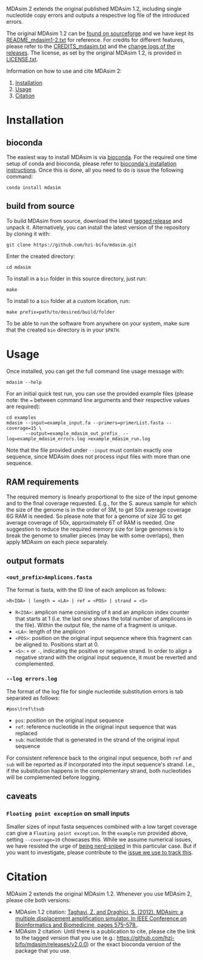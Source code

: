 MDAsim 2 extends the original published MDAsim 1.2, including single nucleotide copy errors and outputs a respective log file of the introduced errors.

The original MDAsim 1.2 can be [found on sourceforge](https://sourceforge.net/projects/mdasim/) and we have kept its [README_mdasim1-2.txt](README_mdasim1-2.txt) for reference.
For credits for different features, please refer to the [CREDITS_mdasim.txt](CREDITS_mdasim.txt) and the [change logs of the releases](https://github.com/hzi-bifo/mdasim/releases).
The license, as set by the original MDAsim 1.2, is provided in [LICENSE.txt](LICENSE.txt).

Information on how to use and cite MDAsim 2:
1. [Installation](#installation)
2. [Usage](#usage)
3. [Citation](#citation)

# Installation

## bioconda

The easiest way to install MDAsim is via [bioconda](https://bioconda.github.io/). For the required one time setup of conda and bioconda, please refer to [bioconda's installation instructions](https://bioconda.github.io/#using-bioconda). Once this is done, all you need to do is issue the following command:

```
conda install mdasim
```

## build from source

To build MDAsim from source, download the latest [tagged release](https://github.com/hzi-bifo/mdasim/releases) and unpack it. Alternatively, you can install the latest version of the repository by cloning it with:

```
git clone https://github.com/hzi-bifo/mdasim.git
```

Enter the created directory:

```
cd mdasim
```

To install in a `bin` folder in this source directory, just run:
```
make
```

To install to a `bin` folder at a custom location, run:
```
make prefix=path/to/desired/build/folder
```

To be able to run the software from anywhere on your system, make sure that the created `bin` directory is in your `$PATH`.

# Usage

Once installed, you can get the full command line usage message with:
```
mdasim --help
```

For an initial quick test run, you can use the provided example files (please note: the `=` between command line arguments and their respective values are required):
```
cd examples
mdasim --input=example_input.fa --primers=primerList.fasta --coverage=15 \
       --output=example_mdasim_out_prefix_ --log=example_mdasim_errors.log >example_mdasim_run.log
```
Note that the file provided under `--input` must contain exactly one sequence, since MDAsim does not process input files with more than one sequence.

## RAM requirements

The required memory is linearly proportional to the size of the input genome and to the final coverage requested. E.g., for the S. aureus sample for which the size of the genome is in the order of 3M, to get 50x average coverage 6G RAM is needed. So please note that for a genome of size 3G to get average coverage of 50x, approximately 6T of RAM is needed. One suggestion to reduce the required memory size for large genomes is to break the genome to smaller pieces (may be with some overlaps), then apply MDAsim on each piece separately. 

## output formats

### `<out_prefix>Amplicons.fasta`

The format is fasta, with the ID line of each amplicon as follows:

```
>R<IOA> | length = <LA> | ref = <POS> | strand = <S> 
```
* `R<IOA>`: amplicon name consisting of `R` and an amplicon index counter that starts at 1 (i.e. the last one shows the total number of amplicons in the file). Within the output file, the name of a fragment is unique.
* `<LA>`: length of the amplicon
* `<POS>`: position on the original input sequence where this fragment can be aligned to. Positions start at 0.
* `<S>`: `+` or `-`, indicating the positive or negative strand. In order to align a negative strand with the original input sequence, it must be reverted and complemented.

### `--log errors.log`

The format of the log file for single nucleotide substitution errors is tab separated as follows:
```
#pos\tref\tsub
```

* `pos`: position on the original input sequence
* `ref`: reference nucleotide in the original input sequence that was replaced
* `sub`: nucleotide that is generated in the strand of the original input sequence

For consistent reference back to the original input sequence, both `ref` and `sub` will be reported as if incorporated into the input sequence's strand. I.e., if the substitution happens in the complementary strand, both nucleotides will be complemented before logging.

## caveats

### `Floating point exception` on small inputs

Smaller sizes of input fasta sequences combined with a low target coverage can give a `Floating point exception`. In the `example` run provided above, setting `--coverage=10` chowcases this. While we assume numerical issues, we have resisted the urge of [being nerd-sniped](https://www.xkcd.com/356/) in this particular case. But if you want to investigate, please contribute to the [issue we use to track this](https://github.com/hzi-bifo/mdasim/issues/10).

# Citation

MDAsim 2 extends the original MDAsim 1.2. Whenever you use MDAsim 2, please cite both versions:
* MDAsim 1.2 citation: [Taghavi, Z. and Draghici, S. (2012). MDAsim: a multiple displacement amplification simulator. In IEEE Conference on Bioinformatics and Biomedicine, pages 575–578.](https://doi.org/10.1109/BIBM.2012.6392622).
* MDAsim 2 citation: Until there is a publication to cite, please cite the link to the tagged version that you use (e.g.: <https://github.com/hzi-bifo/mdasim/releases/v2.0.0>) or the exact bioconda version of the package that you use.

